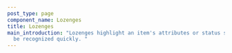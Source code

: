 ```yaml
---
post_type: page
component_name: Lozenges
title: Lozenges
main_introduction: "Lozenges highlight an item's attributes or status so it can
  be recognized quickly. "
---
```

